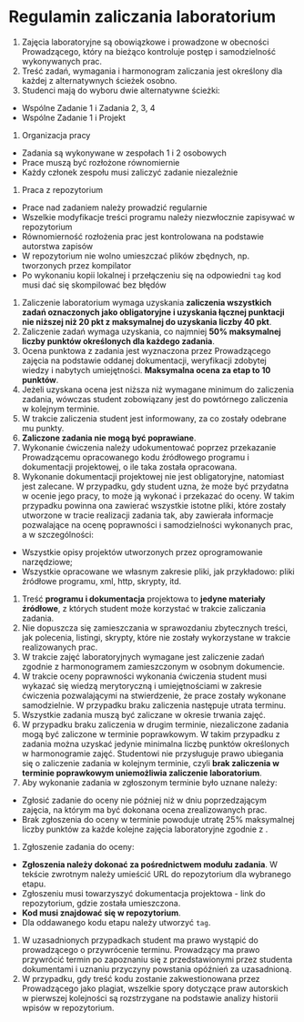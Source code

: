 # Regulamin zaliczania laboratorium

1. Zajęcia laboratoryjne są obowiązkowe i prowadzone w obecności Prowadzącego, który na bieżąco kontroluje postęp i samodzielność wykonywanych prac.
1. Treść zadań, wymagania i harmonogram zaliczania jest określony dla każdej z alternatywnych ścieżek osobno. 
1. Studenci mają do wyboru dwie alternatywne ścieżki:
  * Wspólne Zadanie 1 i Zadania 2, 3, 4
  * Wspólne Zadanie 1 i Projekt
1. Organizacja pracy
  * Zadania są wykonywane w zespołach 1 i 2 osobowych
  * Prace muszą być rozłożone równomiernie
  * Każdy członek zespołu musi zaliczyć zadanie niezależnie
1. Praca z repozytorium
  * Prace nad zadaniem należy prowadzić regularnie	
  * Wszelkie modyfikacje treści programu należy niezwłocznie zapisywać w repozytorium
  * Równomierność rozłożenia prac jest kontrolowana na podstawie autorstwa zapisów
  * W repozytorium nie wolno umieszczać plików zbędnych, np. tworzonych przez kompilator
  * Po wykonaniu kopii lokalnej i przełączeniu się na odpowiedni `tag` kod musi dać się skompilować bez błędów
1. Zaliczenie laboratorium wymaga uzyskania **zaliczenia wszystkich zadań oznaczonych jako obligatoryjne i uzyskania łącznej punktacji nie niższej niż 20 pkt z maksymalnej do uzyskania liczby 40 pkt**.
1. Zaliczenie zadań wymaga uzyskania, co najmniej **50% maksymalnej liczby punktów określonych dla każdego zadania**.
1. Ocena punktowa z zadania jest wyznaczona przez Prowadzącego zajęcia na podstawie oddanej dokumentacji, weryfikacji zdobytej wiedzy i nabytych umiejętności. **Maksymalna ocena za etap to 10 punktów**.
2. Jeżeli uzyskana ocena jest niższa niż wymagane minimum do zaliczenia zadania, wówczas student zobowiązany jest do powtórnego zaliczenia w kolejnym terminie.
1. W trakcie zaliczenia student jest informowany, za co zostały odebrane mu punkty.
1. **Zaliczone zadania nie mogą być poprawiane**.
1. Wykonanie ćwiczenia należy udokumentować poprzez przekazanie Prowadzącemu opracowanego kodu źródłowego programu i dokumentacji projektowej, o ile taka została opracowana.
1. Wykonanie dokumentacji projektowej nie jest obligatoryjne, natomiast jest zalecane. W przypadku, gdy student uzna, że może być przydatna w ocenie jego pracy, to może ją wykonać i przekazać do oceny. W takim przypadku powinna ona zawierać wszystkie istotne pliki, które zostały utworzone w tracie realizacji zadania tak, aby zawierała informacje pozwalające na ocenę poprawności i samodzielności wykonanych prac, a w szczególności:
 * Wszystkie opisy projektów utworzonych przez oprogramowanie narzędziowe;
 * Wszystkie opracowane we własnym zakresie pliki, jak przykładowo: pliki źródłowe programu, xml, http, skrypty, itd.
1. Treść **programu i dokumentacja** projektowa to **jedyne materiały źródłowe**, z których student może korzystać w trakcie zaliczania zadania.
1.	Nie dopuszcza się zamieszczania w sprawozdaniu zbytecznych treści, jak polecenia, listingi, skrypty, które nie zostały wykorzystane w trakcie realizowanych prac.
1. W trakcie zajęć laboratoryjnych wymagane jest zaliczenie zadań zgodnie z harmonogramem zamieszczonym w osobnym dokumencie.
1. W trakcie oceny poprawności wykonania ćwiczenia student musi wykazać się wiedzą merytoryczną i umiejętnościami w zakresie ćwiczenia pozwalającymi na stwierdzenie, że prace zostały wykonane samodzielnie. W przypadku braku zaliczenia następuje utrata terminu.
1. Wszystkie zadania muszą być zaliczane w okresie trwania zajęć.
1. W przypadku braku zaliczenia w drugim terminie, niezaliczone zadania mogą być zaliczone w terminie poprawkowym. W takim przypadku z zadania można uzyskać jedynie minimalna liczbę punktów określonych w harmonogramie zajęć. Studentowi nie przysługuje prawo ubiegania się o zaliczenie zadania w kolejnym terminie, czyli **brak zaliczenia w terminie poprawkowym uniemożliwia zaliczenie laboratorium**.
1. Aby wykonanie zadania w zgłoszonym terminie było uznane należy:
  * Zgłosić zadanie do oceny nie później niż w dniu poprzedzającym zajęcia, na którym ma być dokonana ocena zrealizowanych prac.
  * Brak zgłoszenia do oceny w terminie powoduje utratę 25% maksymalnej liczby punktów za każde kolejne zajęcia laboratoryjne zgodnie z .
1. Zgłoszenie zadania do oceny:
  * **Zgłoszenia należy dokonać za pośrednictwem modułu zadania**. W tekście zwrotnym należy umieścić URL do repozytorium dla wybranego etapu. 
  * Zgłoszeniu musi towarzyszyć dokumentacja projektowa - link do repozytorium, gdzie została umieszczona.
  * **Kod musi znajdować się w repozytorium**. 
  * Dla oddawanego kodu etapu należy utworzyć `tag`.
1. W uzasadnionych przypadkach student ma prawo wystąpić do prowadzącego o przywrócenie terminu. Prowadzący ma prawo przywrócić termin po zapoznaniu się z przedstawionymi przez studenta dokumentami i uznaniu przyczyny powstania opóźnień za uzasadnioną. 
1. W przypadku, gdy treść kodu zostanie zakwestionowana przez Prowadzącego jako plagiat, wszelkie spory dotyczące praw autorskich w pierwszej kolejności są rozstrzygane na podstawie analizy historii wpisów w repozytorium.
